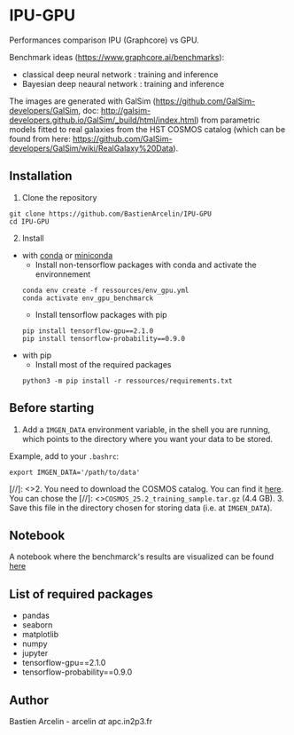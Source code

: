 # IPU-GPU

Performances comparison IPU (Graphcore) vs GPU.

Benchmark ideas (https://www.graphcore.ai/benchmarks): 
- classical deep neural network : training and inference
- Bayesian deep neaural network : training and inference

The images are generated with GalSim (https://github.com/GalSim-developers/GalSim, doc: http://galsim-developers.github.io/GalSim/_build/html/index.html) from parametric models fitted to real galaxies from the HST COSMOS catalog (which can be found from here: https://github.com/GalSim-developers/GalSim/wiki/RealGalaxy%20Data).

## Installation
1. Clone the repository
```
git clone https://github.com/BastienArcelin/IPU-GPU
cd IPU-GPU
```
2. Install 
- with [conda](https://www.anaconda.com/products/individual) or [miniconda](https://docs.conda.io/en/latest/miniconda.html)
  - Install non-tensorflow packages with conda and activate the environnement
  ```
  conda env create -f ressources/env_gpu.yml
  conda activate env_gpu_benchmarck
  ```
  - Install tensorflow packages with pip
  ```
  pip install tensorflow-gpu==2.1.0
  pip install tensorflow-probability==0.9.0
  ```
- with pip
  - Install most of the required packages
  ```
  python3 -m pip install -r ressources/requirements.txt
  ```

## Before starting
1. Add a ```IMGEN_DATA``` environment variable, in the shell you are running, which points to the directory where you want your data to be stored.

Example, add to your ```.bashrc```:

```
export IMGEN_DATA='/path/to/data'
```

[//]: <>2. You need to download the COSMOS catalog. You can find it [here](https://zenodo.org/record/3242143#.Xv2pTvLgq9Y). You can chose the 
[//]: <>```COSMOS_25.2_training_sample.tar.gz``` (4.4 GB).
3. Save this file in the directory chosen for storing data (i.e. at ```IMGEN_DATA```).


## Notebook
A notebook where the benchmarck's results are visualized can be found [here](https://github.com/BastienArcelin/IPU-GPU/tree/master/notebooks)

## List of required packages
- pandas
- seaborn
- matplotlib
- numpy
- jupyter
- tensorflow-gpu==2.1.0
- tensorflow-probability==0.9.0

## Author
Bastien Arcelin - arcelin *at* apc.in2p3.fr
